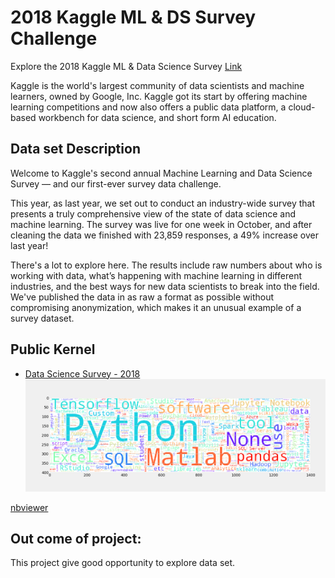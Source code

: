 # 2018 Kaggle ML & DS Survey Challenge
Explore the 2018 Kaggle ML & Data Science Survey
[Link](https://www.kaggle.com/kaggle/kaggle-survey-2018/home) 

Kaggle is the world's largest community of data scientists and machine learners, owned by Google, Inc. Kaggle got its start by offering machine learning competitions and now also offers a public data platform, a cloud-based workbench for data science, and short form AI education.

## Data set Description
Welcome to Kaggle's second annual Machine Learning and Data Science Survey ― and our first-ever survey data challenge.

This year, as last year, we set out to conduct an industry-wide survey that presents a truly comprehensive view of the state of data science and machine learning. The survey was live for one week in October, and after cleaning the data we finished with 23,859 responses, a 49% increase over last year!

There's a lot to explore here. The results include raw numbers about who is working with data, what’s happening with machine learning in different industries, and the best ways for new data scientists to break into the field. We've published the data in as raw a format as possible without compromising anonymization, which makes it an unusual example of a survey dataset.

## Public Kernel
* [Data Science Survey - 2018](https://www.kaggle.com/sudhirnl7/data-science-survey-2018)
![Programming Language](wc.png)

[nbviewer](https://nbviewer.jupyter.org/)

## Out come of project:
This project give good opportunity to explore data set.
